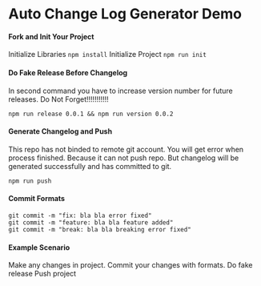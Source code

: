 # Auto Change Log Generator Demo

#### Fork and Init Your Project
Initialize Libraries
`npm install`
Initialize Project
`npm run init`

#### Do Fake Release Before Changelog
In second command you have to increase version number for future releases. Do Not Forget!!!!!!!!!!!
```
npm run release 0.0.1 && npm run version 0.0.2 
```

#### Generate Changelog and Push
This repo has not binded to remote git account. You will get error when process finished. Because it can not push repo. But changelog will be generated successfully and has committed to git.
```
npm run push
```

#### Commit Formats
```
git commit -m "fix: bla bla error fixed"
git commit -m "feature: bla bla feature added"
git commit -m "break: bla bla breaking error fixed"
```

#### Example Scenario
Make any changes in project.
Commit your changes with formats.
Do fake release
Push project
